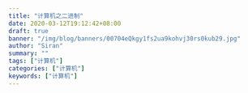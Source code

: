 ```yaml
---
title: "计算机之二进制"
date: 2020-03-12T19:12:42+08:00
draft: true
banner: "/img/blog/banners/00704eQkgy1fs2ua9kohvj30rs0kub29.jpg"
author: "Siran"
summary: ""
tags: ["计算机"]
categories: ["计算机"]
keywords: ["计算机"]
---
```


